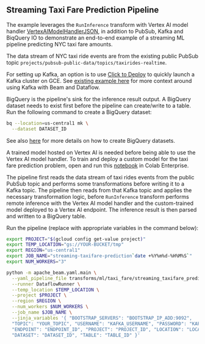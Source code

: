 <!--
    Licensed to the Apache Software Foundation (ASF) under one
    or more contributor license agreements.  See the NOTICE file
    distributed with this work for additional information
    regarding copyright ownership.  The ASF licenses this file
    to you under the Apache License, Version 2.0 (the
    "License"); you may not use this file except in compliance
    with the License.  You may obtain a copy of the License at

      http://www.apache.org/licenses/LICENSE-2.0

    Unless required by applicable law or agreed to in writing,
    software distributed under the License is distributed on an
    "AS IS" BASIS, WITHOUT WARRANTIES OR CONDITIONS OF ANY
    KIND, either express or implied.  See the License for the
    specific language governing permissions and limitations
    under the License.
-->

## Streaming Taxi Fare Prediction Pipeline

The example leverages the `RunInference` transform with Vertex AI
model handler [VertexAIModelHandlerJSON](
https://beam.apache.org/releases/pydoc/current/apache_beam.yaml.yaml_ml#apache_beam.yaml.yaml_ml.VertexAIModelHandlerJSONProvider),
in addition to PubSub, Kafka and BiqQuery IO to demonstrate an end-to-end
example of a streaming ML pipeline predicting NYC taxi fare amounts.

The data stream of NYC taxi ride events are from the existing public
PubSub topic `projects/pubsub-public-data/topics/taxirides-realtime`.

For setting up Kafka, an option is to use [Click to Deploy](
https://console.cloud.google.com/marketplace/details/click-to-deploy-images/kafka?)
to quickly launch a Kafka cluster on GCE. See [existing example here](
../../../README.md#kafka) for more context around using Kafka with Beam
and Dataflow.

BigQuery is the pipeline's sink for the inference result output.
A BigQuery dataset needs to exist first before the pipeline can
create/write to a table. Run the following command to create
a BigQuery dataset:

```sh
bq --location=us-central1 mk \
  --dataset DATASET_ID
```
See also [here](
https://cloud.google.com/bigquery/docs/datasets) for more details on
how to create BigQuery datasets.

A trained model hosted on Vertex AI is needed before being able to use
the Vertex AI model handler. To train and deploy a custom model for the
taxi fare prediction problem, open and run this [notebook](
custom_nyc_taxifare_model_deployment.ipynb) in Colab Enterprise.

The pipeline first reads the data stream of taxi rides events from the
public PubSub topic and performs some transformations before writing it
to a Kafka topic. The pipeline then reads from that Kafka topic and applies
the necessary transformation logic, before `RunInference` transform performs
remote inference with the Vertex AI model handler and the custom-trained
model deployed to a Vertex AI endpoint. The inference result is then
parsed and written to a BigQuery table.

Run the pipeline (replace with appropriate variables in the command below):

```sh
export PROJECT="$(gcloud config get-value project)"
export TEMP_LOCATION="gs://YOUR-BUCKET/tmp"
export REGION="us-central1"
export JOB_NAME="streaming-taxifare-prediction`date +%Y%m%d-%H%M%S`"
export NUM_WORKERS="3"

python -m apache_beam.yaml.main \
  --yaml_pipeline_file transforms/ml/taxi_fare/streaming_taxifare_prediction.yaml \
  --runner DataflowRunner \
  --temp_location $TEMP_LOCATION \
  --project $PROJECT \
  --region $REGION \
  --num_workers $NUM_WORKERS \
  --job_name $JOB_NAME \
  --jinja_variables '{ "BOOTSTRAP_SERVERS": "BOOTSTRAP_IP_ADD:9092",
  "TOPIC": "YOUR_TOPIC", "USERNAME": "KAFKA_USERNAME", "PASSWORD": "KAFKA_PASSWORD",
  "ENDPOINT": "ENDPOINT_ID", "PROJECT": "PROJECT_ID", "LOCATION": "LOCATION",
  "DATASET": "DATASET_ID", "TABLE": "TABLE_ID" }'
```
